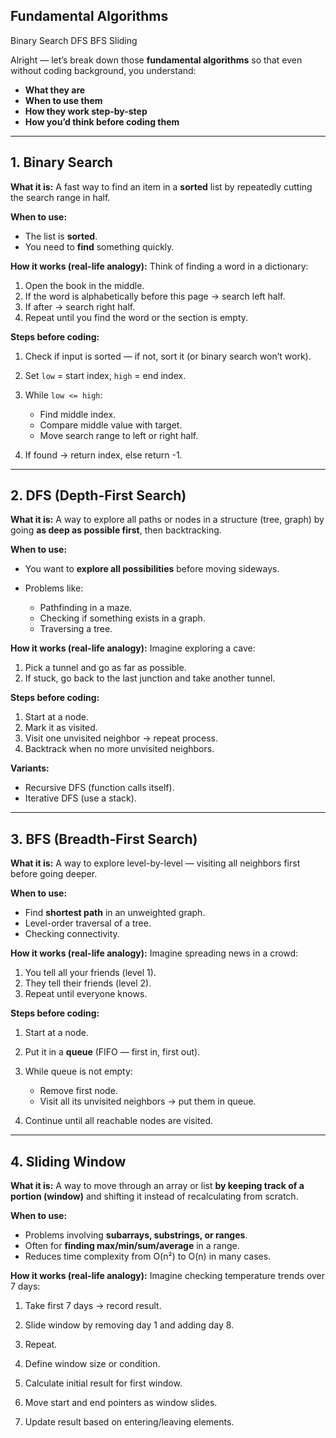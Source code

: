 ## Fundamental Algorithms

Binary Search
DFS
BFS
Sliding

Alright — let’s break down those **fundamental algorithms** so that even without coding background, you understand:

* **What they are**
* **When to use them**
* **How they work step-by-step**
* **How you’d think before coding them**

---

## **1. Binary Search**

**What it is:**
A fast way to find an item in a **sorted** list by repeatedly cutting the search range in half.

**When to use:**

* The list is **sorted**.
* You need to **find** something quickly.

**How it works (real-life analogy):**
Think of finding a word in a dictionary:

1. Open the book in the middle.
2. If the word is alphabetically before this page → search left half.
3. If after → search right half.
4. Repeat until you find the word or the section is empty.

**Steps before coding:**

1. Check if input is sorted — if not, sort it (or binary search won’t work).
2. Set `low` = start index, `high` = end index.
3. While `low <= high`:

   * Find middle index.
   * Compare middle value with target.
   * Move search range to left or right half.
4. If found → return index, else return -1.

---

## **2. DFS (Depth-First Search)**

**What it is:**
A way to explore all paths or nodes in a structure (tree, graph) by going **as deep as possible first**, then backtracking.

**When to use:**

* You want to **explore all possibilities** before moving sideways.
* Problems like:

  * Pathfinding in a maze.
  * Checking if something exists in a graph.
  * Traversing a tree.

**How it works (real-life analogy):**
Imagine exploring a cave:

1. Pick a tunnel and go as far as possible.
2. If stuck, go back to the last junction and take another tunnel.

**Steps before coding:**

1. Start at a node.
2. Mark it as visited.
3. Visit one unvisited neighbor → repeat process.
4. Backtrack when no more unvisited neighbors.

**Variants:**

* Recursive DFS (function calls itself).
* Iterative DFS (use a stack).

---

## **3. BFS (Breadth-First Search)**

**What it is:**
A way to explore level-by-level — visiting all neighbors first before going deeper.

**When to use:**

* Find **shortest path** in an unweighted graph.
* Level-order traversal of a tree.
* Checking connectivity.

**How it works (real-life analogy):**
Imagine spreading news in a crowd:

1. You tell all your friends (level 1).
2. They tell their friends (level 2).
3. Repeat until everyone knows.

**Steps before coding:**

1. Start at a node.
2. Put it in a **queue** (FIFO — first in, first out).
3. While queue is not empty:

   * Remove first node.
   * Visit all its unvisited neighbors → put them in queue.
4. Continue until all reachable nodes are visited.

---

## **4. Sliding Window**

**What it is:**
A way to move through an array or list **by keeping track of a portion (window)** and shifting it instead of recalculating from scratch.

**When to use:**

* Problems involving **subarrays, substrings, or ranges**.
* Often for **finding max/min/sum/average** in a range.
* Reduces time complexity from O(n²) to O(n) in many cases.

**How it works (real-life analogy):**
Imagine checking temperature trends over 7 days:

1. Take first 7 days → record result.
2. Slide window by removing day 1 and adding day 8.
3. Repeat.


1. Define window size or condition.
2. Calculate initial result for first window.
3. Move start and end pointers as window slides.
4. Update result based on entering/leaving elements.

